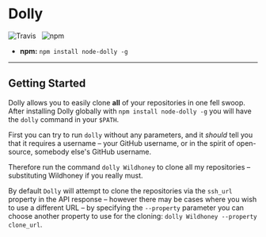 Dolly
===================

![Travis](https://api.travis-ci.org/Wildhoney/Dolly.png)
&nbsp;
![npm](https://badge.fury.io/js/node-dolly.png)

* **npm:** `npm install node-dolly -g`

---

Getting Started
-------------------

Dolly allows you to easily clone **all** of your repositories in one fell swoop. After installing Dolly globally with `npm install node-dolly -g` you will have the `dolly` command in your `$PATH`.

First you can try to run `dolly` without any parameters, and it *should* tell you that it requires a username &ndash; your GitHub username, or in the spirit of open-source, somebody else's GitHub username.

Therefore run the command `dolly Wildhoney` to clone all my repositories &ndash; substituting Wildhoney if you really must.

By default `Dolly` will attempt to clone the repositories via the `ssh_url` property in the API response &ndash; however there may be cases where you wish to use a different URL &ndash; by specifying the `--property` parameter you can choose another property to use for the cloning: `dolly Wildhoney --property clone_url`.